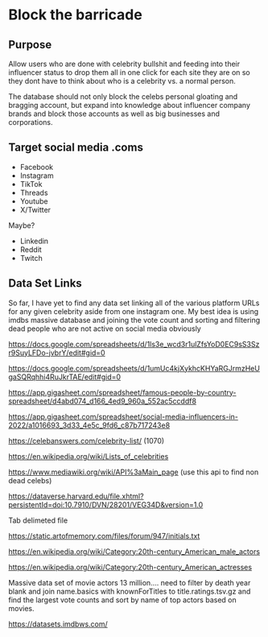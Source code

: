 # Block the barricade


## Purpose

Allow users who are done with celebrity bullshit and feeding into their influencer status to drop them all in one click for each site they are on so they dont have to think about who is a celebrity vs. a normal person.

The database should not only block the celebs personal gloating and bragging account, but expand into knowledge about influencer company brands and block those accounts as well as big businesses and corporations.

## Target social media .coms

 * Facebook
 * Instagram
 * TikTok
 * Threads
 * Youtube
 * X/Twitter

Maybe?
  
 * Linkedin
 * Reddit
 * Twitch

## Data Set Links

So far, I have yet to find any data set linking all of the various platform URLs for any given celebrity aside from one instagram one.  My best idea is using imdbs massive database and joining the vote count and sorting and filtering dead people who are not active on social media obviously

https://docs.google.com/spreadsheets/d/1ls3e_wcd3r1ulZfsYoD0EC9sS3Szr9SuyLFDo-jvbrY/edit#gid=0

https://docs.google.com/spreadsheets/d/1umUc4kjXykhcKHYaRGJrmzHeUgaSQRqhhi4RuJkrTAE/edit#gid=0

https://app.gigasheet.com/spreadsheet/famous-people-by-country-spreadsheet/d4abd074_d166_4ed9_960a_552ac5ccddf8

https://app.gigasheet.com/spreadsheet/social-media-influencers-in-2022/a1016693_3d33_4e5c_9fd6_c87b717243e8

https://celebanswers.com/celebrity-list/ (1070)

https://en.wikipedia.org/wiki/Lists_of_celebrities

https://www.mediawiki.org/wiki/API%3aMain_page (use this api to find non dead celebs)

https://dataverse.harvard.edu/file.xhtml?persistentId=doi:10.7910/DVN/28201/VEG34D&version=1.0


Tab delimeted file


https://static.artofmemory.com/files/forum/947/initials.txt

https://en.wikipedia.org/wiki/Category:20th-century_American_male_actors

https://en.wikipedia.org/wiki/Category:20th-century_American_actresses


Massive data set of movie actors 13 million.... need to filter by death year blank and join name.basics with knownForTitles to title.ratings.tsv.gz and find the largest vote counts and sort by name of top actors based on movies.


https://datasets.imdbws.com/



